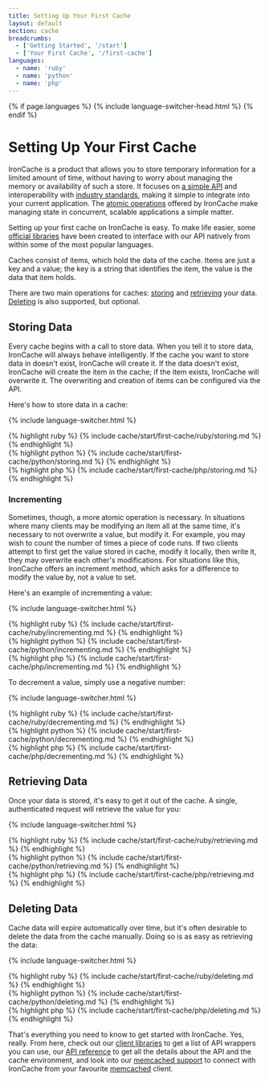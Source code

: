 ```yaml
---
title: Setting Up Your First Cache
layout: default
section: cache
breadcrumbs:
  - ['Getting Started', '/start']
  - ['Your First Cache', '/first-cache']
languages:
  - name: 'ruby'
  - name: 'python'
  - name: 'php'
---
```


{% if page.languages %}
{% include language-switcher-head.html %}
{% endif %}

# Setting Up Your First Cache

IronCache is a product that allows you to store temporary information for a 
limited amount of time, without having to worry about managing the memory or 
availability of such a store. It focuses on [a simple API](/cache/reference/api) 
and interoperability with [industry standards](/cache/code/memcached), making 
it simple to integrate into your current application. The [atomic operations](#incrementing) 
offered by IronCache make managing state in concurrent, scalable applications 
a simple matter.

Setting up your first cache on IronCache is easy. To make life easier, some 
[official libraries](/cache/code/libraries) have been created to interface with 
our API natively from within some of the most popular languages.

Caches consist of items, which hold the data of the cache. Items are just a key 
and a value; the key is a string that identifies the item, the value is the 
data that item holds.

There are two main operations for caches: [storing](#storing_data) and [retrieving](#retrieving_data) 
your data. [Deleting](#deleting_data) is also supported, but optional.

## Storing Data

Every cache begins with a call to store data. When you tell it to store data, 
IronCache will always behave intelligently. If the cache you want to store data 
in doesn't exist, IronCache will create it. If the data doesn't exist, IronCache 
will create the item in the cache; if the item exists, IronCache will overwrite 
it. The overwriting and creation of items can be configured via the API.

Here's how to store data in a cache:

{% include language-switcher.html %}
<div class="ruby">
{% highlight ruby %}
{% include cache/start/first-cache/ruby/storing.md %}
{% endhighlight %}
</div>
<div class="python">
{% highlight python %}
{% include cache/start/first-cache/python/storing.md %}
{% endhighlight %}
</div>
<div class="php">
{% highlight php %}
{% include cache/start/first-cache/php/storing.md %}
{% endhighlight %}
</div>

### Incrementing

Sometimes, though, a more atomic operation is necessary. In situations where 
many clients may be modifying an item all at the same time, it's necessary to 
not overwrite a value, but modify it. For example, you may wish to count the 
number of times a piece of code runs. If two clients attempt to first get the 
value stored in cache, modify it locally, then write it, they may overwrite 
each other's modifications. For situations like this, IronCache offers an 
increment method, which asks for a difference to modify the value by, not a 
value to set.

Here's an example of incrementing a value:

{% include language-switcher.html %}
<div class="ruby">
{% highlight ruby %}
{% include cache/start/first-cache/ruby/incrementing.md %}
{% endhighlight %}
</div>
<div class="python">
{% highlight python %}
{% include cache/start/first-cache/python/incrementing.md %}
{% endhighlight %}
</div>
<div class="php">
{% highlight php %}
{% include cache/start/first-cache/php/incrementing.md %}
{% endhighlight %}
</div>

To decrement a value, simply use a negative number:

{% include language-switcher.html %}
<div class="ruby">
{% highlight ruby %}
{% include cache/start/first-cache/ruby/decrementing.md %}
{% endhighlight %}
</div>
<div class="python">
{% highlight python %}
{% include cache/start/first-cache/python/decrementing.md %}
{% endhighlight %}
</div>
<div class="php">
{% highlight php %}
{% include cache/start/first-cache/php/decrementing.md %}
{% endhighlight %}
</div>

## Retrieving Data

Once your data is stored, it's easy to get it out of the cache. A single, 
authenticated request will retrieve the value for you:

{% include language-switcher.html %}
<div class="ruby">
{% highlight ruby %}
{% include cache/start/first-cache/ruby/retrieving.md %}
{% endhighlight %}
</div>
<div class="python">
{% highlight python %}
{% include cache/start/first-cache/python/retrieving.md %}
{% endhighlight %}
</div>
<div class="php">
{% highlight php %}
{% include cache/start/first-cache/php/retrieving.md %}
{% endhighlight %}
</div>

## Deleting Data

Cache data will expire automatically over time, but it's often desirable 
to delete the data from the cache manually. Doing so is as easy as retrieving 
the data:

{% include language-switcher.html %}
<div class="ruby">
{% highlight ruby %}
{% include cache/start/first-cache/ruby/deleting.md %}
{% endhighlight %}
</div>
<div class="python">
{% highlight python %}
{% include cache/start/first-cache/python/deleting.md %}
{% endhighlight %}
<div class="php">
{% highlight php %}
{% include cache/start/first-cache/php/deleting.md %}
{% endhighlight %}
</div>

That's everything you need to know to get started with IronCache. Yes, really. 
From here, check out our [client libraries](/cache/code/libraries) to get a 
list of API wrappers you can use, our [API reference](/cache/reference/API) to 
get all the details about the API and the cache environment, and look into our 
[memcached support](/cache/code/memcached) to connect with IronCache from your 
favourite [memcached](http://memcached.org) client.
